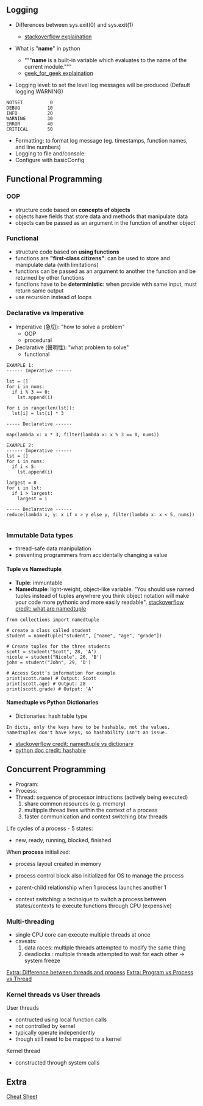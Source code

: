 ## Logging


- Differences between sys.exit(0) and sys.exit(1)
    - [stackoverflow explaination](https://stackoverflow.com/questions/9426045/difference-between-exit0-and-exit1-in-python)

- What is "__name__" in python
    - """__name__ is a built-in variable which evaluates to the name of the current module."""
    - [geek_for_geek explaination](https://www.geeksforgeeks.org/__name__-special-variable-python/)

- Logging level: to set the level log messages will be produced (Default logging.WARNING)
```
NOTSET          0
DEBUG          10
INFO           20
WARNING        30
ERROR          40
CRITICAL       50
```
- Formatting: to format log message (eg. timestamps, function names, and line numbers)
- Logging to file and/console:
- Configure with basicConfig

## Functional Programming

### OOP
- structure code based on **concepts of objects**
- objects have fields that store data and methods that manipulate data
- objects can be passed as an argument in the function of another object


### Functional
- structure code based on **using functions**
- functions are **"first-class citizens"**: can be used to store and manipulate data (with limitations)
- functions can be passed as an argument to another the function and be returned by other functions
- functions have to be **deterministic**: when provide with same input, must return same output
- use recursion instead of loops


### Declarative vs Imperative
- Imperative (急切): "how to solve a problem"
    - OOP
    - procedural
- Declarative (聲明性): "what problem to solve"
    - functional

```
EXAMPLE 1:
------ Imperative ------

lst = []
for i in nums:
  if i % 3 == 0:
    lst.append(i)

for i in range(len(lst)):
  lst[i] = lst[i] * 3

----- Declarative ------

map(lambda x: x * 3, filter(lambda x: x % 3 == 0, nums))

EXAMPLE 2:
------ Imperative ------
lst = []
for i in nums:
  if i < 5:
    lst.append(i)

largest = 0
for i in lst:
  if i > largest:
    largest = i

----- Declarative ------
reduce(lambda x, y: x if x > y else y, filter(lambda x: x < 5, nums))


```

### Immutable Data types
- thread-safe data manipulation
- preventing programmers from accidentally changing a value



#### Tuple vs Namedtuple
- **Tuple**: immuntable
- **Namedtuple**: light-weight, object-like variable. "You should use named tuples instead of tuples anywhere you think object notation will make your code more pythonic and more easily readable". [stackoverflow credit: what are namedtuple](https://stackoverflow.com/questions/2970608/what-are-named-tuples-in-python)
```
from collections import namedtuple

# create a class called student
student = namedtuple("student", ["name", "age", "grade"])

# Create tuples for the three students
scott = student("Scott", 28, 'A')
nicole = student("Nicole", 26, 'B')
john = student("John", 29, 'D')

# Access Scott’s information for example
print(scott.name) # Output: Scott
print(scott.age) # Output: 28
print(scott.grade) # Output: ‘A’
```

#### Namedtuple vs Python Dictionaries
- Dictionaries: hash table type
```
In dicts, only the keys have to be hashable, not the values. namedtuples don't have keys, so hashability isn't an issue.
```
- [stackoverflow credit: namedtuple vs dictionary](https://stackoverflow.com/questions/9872255/when-and-why-should-i-use-a-namedtuple-instead-of-a-dictionary)
- [python doc credit: hashable](https://docs.python.org/3/glossary.html#term-hashable)


## Concurrent Programming

- Program:
- Process:
- Thread: sequence of processor intructions (actively being executed)
  1. share common resources (e.g. memory)
  2. multipple thread lives within the context of a process
  3. faster communication and context switching btw threads

Life cycles of a process - 5 states:
- new, ready, running, blocked, finished

When **process** initialized:
- process layout created in memory
- process control block also initialized for OS to manage the process
- parent-child relationship when 1 process launches another 1

- context switching: a technique to switch a process between states/contexts to execute functions through CPU (expensive)

### Multi-threading
- single CPU core can execute multiple threads at once
- caveats:
  1. data races: multiple threads attempted to modify the same thing
  2. deadlocks : multiple threads attempted to wait for each other -> system freeze

[Extra: Difference between threads and process](https://www.geeksforgeeks.org/difference-between-process-and-thread/)
[Extra: Program vs Process vs Thread](https://twitter.com/alexxubyte/status/1518615214316425216)

### Kernel threads vs User threads
User threads
- contructed using local function calls
- not controlled by kernel
- typically operate independently
- though still need to be mapped to a kernel

Kernel thread
- constructed through system calls



## Extra
[Cheat Sheet](https://www.codecademy.com/learn/paths/learn-advanced-python/tracks/learn-advanced-python/modules/logging/cheatsheet)
